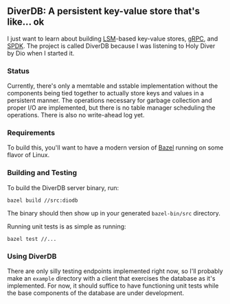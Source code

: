 DiverDB: A persistent key-value store that's like... ok
-----------------------------------------------------
I just want to learn about building [LSM](https://en.wikipedia.org/wiki/Log-structured_merge-tree)-based key-value stores, [gRPC](https://grpc.io/), and [SPDK](https://spdk.io/). The project is called DiverDB because I was listening to Holy Diver by Dio when I started it.

### Status
Currently, there's only a memtable and sstable implementation without the components being tied together to actually store keys and values in a persistent manner. The operations necessary for garbage collection and proper I/O are implemented, but there is no table manager scheduling the operations. There is also no write-ahead log yet.

### Requirements
To build this, you'll want to have a modern version of [Bazel](https://docs.bazel.build/versions/master/install.html) running on some flavor of Linux.

### Building and Testing
To build the DiverDB server binary, run:
```
bazel build //src:diodb
```
The binary should then show up in your generated `bazel-bin/src` directory.

Running unit tests is as simple as running:
```
bazel test //...
```

### Using DiverDB
There are only silly testing endpoints implemented right now, so I'll probably make an `example` directory with a client that exercises the database as it's implemented. For now, it should suffice to have functioning unit tests while the base components of the database are under development.
